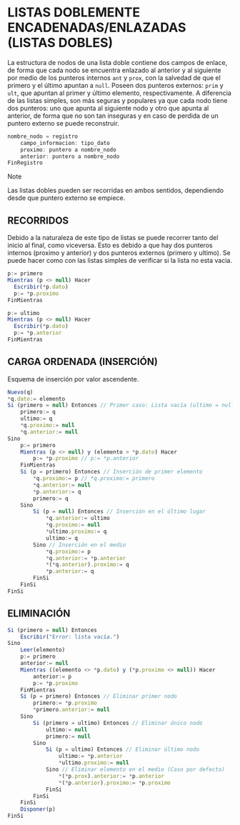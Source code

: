 # LISTAS DOBLEMENTE ENCADENADAS/ENLAZADAS (LISTAS DOBLES)
La estructura de nodos de una lista doble contiene dos campos de enlace, de forma que cada nodo se encuentra enlazado al anterior y al siguiente por medio de los punteros internos ```ant``` y ```prox```, con la salvedad de que el primero y el último apuntan a ```null```. Poseen dos punteros externos: ```prim``` y ```ult```, que apuntan al primer y último elemento, respectivamente. A diferencia de las listas simples, son más seguras y populares ya que cada nodo tiene dos punteros: uno que apunta al siguiente nodo y otro que apunta al anterior, de forma que no son tan inseguras y en caso de perdida de un puntero externo se puede reconstruir.
```js
nombre_nodo = registro
    campo_informacion: tipo_dato
    proximo: puntero a nombre_nodo
    anterior: puntero a nombre_nodo
FinRegistro
```
> [!NOTE]
> Las listas dobles pueden ser recorridas en ambos sentidos, dependiendo desde que puntero externo se empiece.

## RECORRIDOS
Debido a la naturaleza de este tipo de listas se puede recorrer tanto del inicio al final, como viceversa. Esto es debido a que hay dos punteros internos (proximo y anterior) y dos punteros externos (primero y ultimo). Se puede hacer como con las listas simples de verificar si la lista no esta vacia.
```js
p:= primero
Mientras (p <> null) Hacer
  Escribir(*p.dato)
  p:= *p.proximo
FinMientras
```
```js
p:= ultimo
Mientras (p <> null) Hacer
  Escribir(*p.dato)
  p:= *p.anterior
FinMientras
```

## CARGA ORDENADA (INSERCIÓN)
Esquema de inserción por valor ascendente.
```js
Nuevo(q)
*q.dato:= elemento
Si (primero = null) Entonces // Primer caso: Lista vacía (ultimo = null)
	primero:= q
	ultimo:= q
	*q.proximo:= null
	*q.anterior:= null
Sino
	p:= primero
	Mientras (p <> null) y (elemento > *p.dato) Hacer
		p:= *p.proximo // p:= *p.anterior
	FinMientras
	Si (p = primero) Entonces // Inserción de primer elemento
		*q.proximo:= p // *q.proximo:= primero
		*q.anterior:= null
		*p.anterior:= q
		primero:= q
	Sino
		Si (p = null) Entonces // Inserción en el último lugar
			*q.anterior:= ultimo
			*q.proximo:= null
			*ultimo.proximo:= q
			ultimo:= q
		Sino // Inserción en el medio
			*q.proximo:= p
			*q.anterior:= *p.anterior
			*(*q.anterior).proximo:= q
			*p.anterior:= q
		FinSi
	FinSi
FinSi
```

## ELIMINACIÓN
```js
Si (primero = null) Entonces
	Escribir("Error: lista vacía.")
Sino
	Leer(elemento)
	p:= primero
	anterior:= null
	Mientras ((elemento <> *p.dato) y (*p.proximo <> null)) Hacer
		anterior:= p
		p:= *p.proximo
	FinMientras
	Si (p = primero) Entonces // Eliminar primer nodo
		primero:= *p.proximo
		*primero.anterior:= null
	Sino
		Si (primero = ultimo) Entonces // Eliminar único nodo
			ultimo:= null
			primero:= null
		Sino
			Si (p = ultimo) Entonces // Eliminar último nodo
				ultimo:= *p.anterior
				*ultimo.proximo:= null
			Sino // Eliminar elemento en el medio (Caso por defecto)
				*(*p.prox).anterior:= *p.anterior
				*(*p.anterior).proximo:= *p.proximo
			FinSi
		FinSi
	FinSi
	Disponer(p)
FinSi
```
